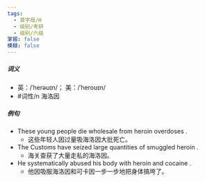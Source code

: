 ```yaml
---
tags:
  - 首字母/H
  - 级别/考研
  - 级别/六级
掌握: false
模糊: false
---
```

##### 词义
- 英：/ˈherəʊɪn/； 美：/ˈheroʊɪn/
- #词性/n  海洛因
##### 例句
- These young people die wholesale from heroin overdoses .
	- 这些年轻人因过量吸海洛因大批死亡。
- The Customs have seized large quantities of smuggled heroin .
	- 海关查获了大量走私的海洛因。
- He systematically abused his body with heroin and cocaine .
	- 他因吸服海洛因和可卡因一步一步地把身体搞垮了。
